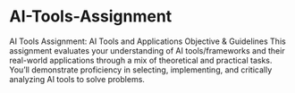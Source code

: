 # AI-Tools-Assignment
AI Tools Assignment: AI Tools and Applications  Objective &amp; Guidelines  This assignment evaluates your understanding of AI tools/frameworks and their real-world applications through a mix of theoretical and practical tasks. You’ll demonstrate proficiency in selecting, implementing, and critically analyzing AI tools to solve problems.  
